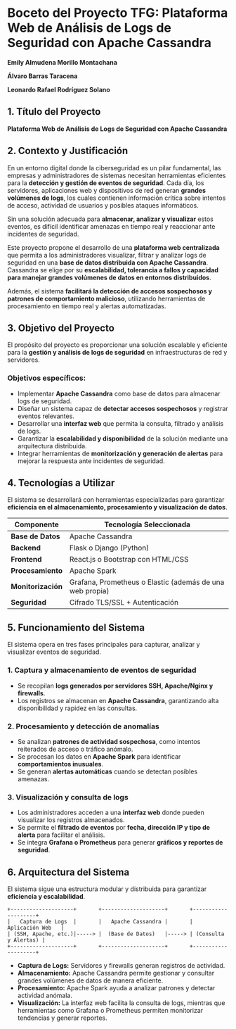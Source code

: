 # **Boceto del Proyecto TFG: Plataforma Web de Análisis de Logs de Seguridad con Apache Cassandra**

**Emily Almudena Morillo Montachana**

**Álvaro Barras Taracena**

**Leonardo Rafael Rodríguez Solano** 

## **1\. Título del Proyecto**

**Plataforma Web de Análisis de Logs de Seguridad con Apache Cassandra**

## **2\. Contexto y Justificación**

En un entorno digital donde la ciberseguridad es un pilar fundamental, las empresas y administradores de sistemas necesitan herramientas eficientes para la **detección y gestión de eventos de seguridad**. Cada día, los servidores, aplicaciones web y dispositivos de red generan **grandes volúmenes de logs**, los cuales contienen información crítica sobre intentos de acceso, actividad de usuarios y posibles ataques informáticos.

Sin una solución adecuada para **almacenar, analizar y visualizar** estos eventos, es difícil identificar amenazas en tiempo real y reaccionar ante incidentes de seguridad.

Este proyecto propone el desarrollo de una **plataforma web centralizada** que permita a los administradores visualizar, filtrar y analizar logs de seguridad en una **base de datos distribuida con Apache Cassandra**. Cassandra se elige por su **escalabilidad, tolerancia a fallos y capacidad para manejar grandes volúmenes de datos en entornos distribuidos**.

Además, el sistema **facilitará la detección de accesos sospechosos y patrones de comportamiento malicioso**, utilizando herramientas de procesamiento en tiempo real y alertas automatizadas.

## **3\. Objetivo del Proyecto**

El propósito del proyecto es proporcionar una solución escalable y eficiente para la **gestión y análisis de logs de seguridad** en infraestructuras de red y servidores.

### **Objetivos específicos:**

* Implementar **Apache Cassandra** como base de datos para almacenar logs de seguridad.  
* Diseñar un sistema capaz de **detectar accesos sospechosos** y registrar eventos relevantes.  
* Desarrollar una **interfaz web** que permita la consulta, filtrado y análisis de logs.  
* Garantizar la **escalabilidad y disponibilidad** de la solución mediante una arquitectura distribuida.  
* Integrar herramientas de **monitorización y generación de alertas** para mejorar la respuesta ante incidentes de seguridad.

## **4\. Tecnologías a Utilizar**

El sistema se desarrollará con herramientas especializadas para garantizar **eficiencia en el almacenamiento, procesamiento y visualización de datos**.

| Componente | Tecnología Seleccionada |
| ----- | ----- |
| **Base de Datos** | Apache Cassandra |
| **Backend** | Flask o Django (Python) |
| **Frontend** | React.js o Bootstrap con HTML/CSS |
| **Procesamiento** | Apache Spark |
| **Monitorización** | Grafana, Prometheus o Elastic (además de una web propia) |
| **Seguridad** | Cifrado TLS/SSL \+ Autenticación |

## **5\. Funcionamiento del Sistema**

El sistema opera en tres fases principales para capturar, analizar y visualizar eventos de seguridad.

### **1\. Captura y almacenamiento de eventos de seguridad**

* Se recopilan **logs generados por servidores SSH, Apache/Nginx y firewalls**.  
* Los registros se almacenan en **Apache Cassandra**, garantizando alta disponibilidad y rapidez en las consultas.

### **2\. Procesamiento y detección de anomalías**

* Se analizan **patrones de actividad sospechosa**, como intentos reiterados de acceso o tráfico anómalo.  
* Se procesan los datos en **Apache Spark** para identificar **comportamientos inusuales**.  
* Se generan **alertas automáticas** cuando se detectan posibles amenazas.

### **3\. Visualización y consulta de logs**

* Los administradores acceden a una **interfaz web** donde pueden visualizar los registros almacenados.  
* Se permite el **filtrado de eventos** por **fecha, dirección IP y tipo de alerta** para facilitar el análisis.  
* Se integra **Grafana o Prometheus** para generar **gráficos y reportes de seguridad**.

## **6\. Arquitectura del Sistema**

El sistema sigue una estructura modular y distribuida para garantizar **eficiencia y escalabilidad**.

`+--------------------+       +--------------------+       +--------------------+`  
`|   Captura de Logs  |       |   Apache Cassandra |       |   Aplicación Web   |`  
`| (SSH, Apache, etc.)|-----> |  (Base de Datos)   |-----> | (Consulta y Alertas) |`  
`+--------------------+       +--------------------+       +--------------------+`

* **Captura de Logs:** Servidores y firewalls generan registros de actividad.  
* **Almacenamiento:** Apache Cassandra permite gestionar y consultar grandes volúmenes de datos de manera eficiente.  
* **Procesamiento:** Apache Spark ayuda a analizar patrones y detectar actividad anómala.  
* **Visualización:** La interfaz web facilita la consulta de logs, mientras que herramientas como Grafana o Prometheus permiten monitorizar tendencias y generar reportes.

